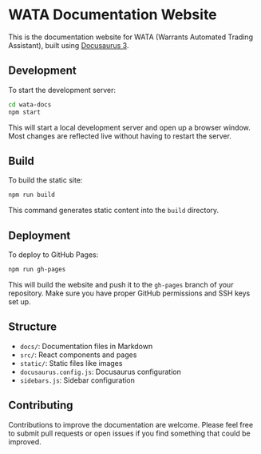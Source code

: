 # WATA Documentation Website

This is the documentation website for WATA (Warrants Automated Trading Assistant), built using [Docusaurus 3](https://docusaurus.io/).

## Development

To start the development server:

```bash
cd wata-docs
npm start
```

This will start a local development server and open up a browser window. Most changes are reflected live without having to restart the server.

## Build

To build the static site:

```bash
npm run build
```

This command generates static content into the `build` directory.

## Deployment

To deploy to GitHub Pages:

```bash
npm run gh-pages
```

This will build the website and push it to the `gh-pages` branch of your repository. Make sure you have proper GitHub permissions and SSH keys set up.

## Structure

- `docs/`: Documentation files in Markdown
- `src/`: React components and pages
- `static/`: Static files like images
- `docusaurus.config.js`: Docusaurus configuration
- `sidebars.js`: Sidebar configuration

## Contributing

Contributions to improve the documentation are welcome. Please feel free to submit pull requests or open issues if you find something that could be improved.
